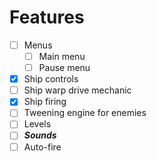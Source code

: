# Features

- [ ] Menus
  - [ ] Main menu
  - [ ] Pause menu
- [X] Ship controls
- [ ] Ship warp drive mechanic
- [X] Ship firing
- [ ] Tweening engine for enemies
- [ ] Levels
- [ ] ***Sounds***
- [ ] Auto-fire
